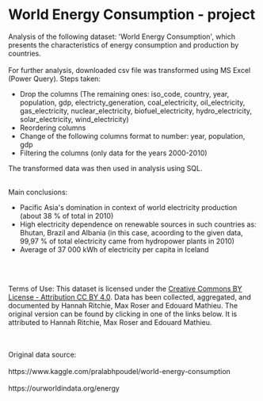 # World Energy Consumption - project
Analysis of the following dataset: 'World Energy Consumption', which presents the characteristics of energy consumption and production by countries.
<br>
<br/>
For further analysis, downloaded csv file was transformed using MS Excel (Power Query). Steps taken:
- Drop the columns (The remaining ones: iso_code, country, year, population, gdp, electricty_generation, coal_electricity, oil_electricity, gas_electricity, nuclear_electricity, biofuel_electricity, hydro_electricity, solar_electricity, wind_electricity)
- Reordering columns
- Change of the following columns format to number: year, population, gdp
- Filtering the columns (only data for the years 2000-2010)

The transformed data was then used in analysis using SQL.
<br>
<br/>

Main conclusions:
- Pacific Asia's domination in context of world electricity production (about 38 % of total in 2010)
- High electricity dependence on renewable sources in such countries as:  Bhutan, Brazil and Albania (in this case, acoording to the given data, 99,97 % of total electricity came from hydropower plants in 2010)
- Average of 37 000 kWh of electricity per capita in Iceland
								

<br/>
<br/>

Terms of Use: This dataset is licensed under the [Creative Commons BY License - Attribution CC BY 4.0](https://creativecommons.org/licenses/by/4.0/). Data has been collected, aggregated, and documented by Hannah Ritchie, Max Roser and Edouard Mathieu. The original version can be found by clicking in one of the links below. It is attributed to Hannah Ritchie, Max Roser and Edouard Mathieu.

<br/>
<br/>
Original data source:
<br/>
<br/>https://www.kaggle.com/pralabhpoudel/world-energy-consumption<br/>
<br/>
https://ourworldindata.org/energy 
